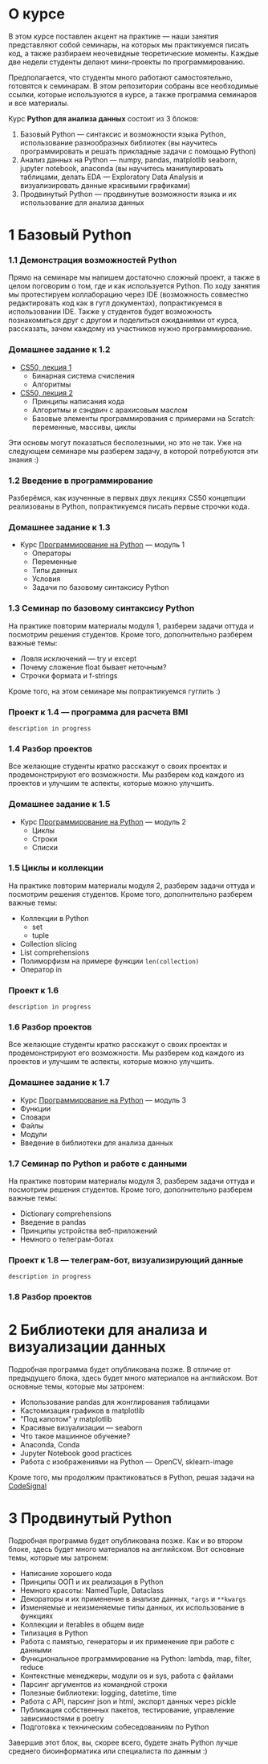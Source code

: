# О курсе

В этом курсе поставлен акцент на практике — наши занятия представляют собой семинары, на которых мы практикуемся писать код, а также разбираем неочевидные теоретические моменты. Каждые две недели студенты делают мини-проекты по программированию.

Предполагается, что студенты много работают самостоятельно, готовятся к семинарам. В этом репозитории собраны все необходимые ссылки, которые используются в курсе, а также программа семинаров и все материалы.

Курс **Python для анализа данных** состоит из 3 блоков:

1) Базовый Python — синтаксис и возможности языка Python, использование разнообразных библиотек (вы научитесь программировать и решать прикладные задачи с помощью Python)
2) Анализ данных на Python — numpy, pandas, matplotlib seaborn, jupyter notebook, anaconda (вы научитесь манипулировать таблицами, делать EDA — Exploratory Data Analysis и визуализировать данные красивыми графиками)
3) Продвинутый Python — продвинутые возможности языка и их использование для анализа данных

# 1 Базовый Python

### 1.1 Демонстрация возможностей Python

Прямо на семинаре мы напишем достаточно сложный проект, а также в целом поговорим о том, где и как используется Python. По ходу занятия мы протестируем коллаборацию через IDE (возможность совместно редактировать код как в гугл документах), попрактикуемся в использовании IDE. Также у студентов будет возможность познакомиться друг с другом и поделиться ожиданиями от курса, рассказать, зачем каждому из участников нужно программирование.

### Домашнее задание к 1.2

- [CS50, лекция 1](https://javarush.com/quests/lectures/questharvardcs50.level00.lecture02)
  - Бинарная система счисления
  - Алгоритмы
- [CS50, лекция 2](https://javarush.com/quests/lectures/questharvardcs50.level00.lecture05)
  - Принципы написания кода
  - Алгоритмы и сэндвич с арахисовым маслом
  - Базовые элементы программирования с примерами на Scratch: переменные, массивы, циклы

Эти основы могут показаться бесполезными, но это не так. Уже на следующем семинаре мы разберем задачу, в которой потребуются эти знания :)

### 1.2 Введение в программирование

Разберёмся, как изученные в первых двух лекциях CS50 концепции реализованы в Python, попрактикуемся писать первые строчки кода.

### Домашнее задание к 1.3

- Курс [Программирование на Python](https://stepik.org/course/67/syllabus) — модуль 1
  - Операторы
  - Переменные
  - Типы данных
  - Условия
  - Задачи по базовому синтаксису Python

### 1.3 Семинар по базовому синтаксису Python

На практике повторим материалы модуля 1, разберем задачи оттуда и посмотрим решения студентов. Кроме того, дополнительно разберем важные темы:

- Ловля исключений — try и except
- Почему сложение float бывает неточным?
- Строчки формата и f-strings

Кроме того, на этом семинаре мы попрактикуемся гуглить :)

### Проект к 1.4 — программа для расчета BMI

`description in progress`

### 1.4 Разбор проектов

Все желающие студенты кратко расскажут о своих проектах и продемонстрируют его возможности. Мы разберем код каждого из проектов и улучшим те аспекты, которые можно улучшить.

### Домашнее задание к 1.5

- Курс [Программирование на Python](https://stepik.org/course/67/syllabus) — модуль 2
  - Циклы
  - Строки
  - Списки

### 1.5 Циклы и коллекции

На практике повторим материалы модуля 2, разберем задачи оттуда и посмотрим решения студентов. Кроме того, дополнительно разберем важные темы:

- Коллекции в Python
  - set
  - tuple
- Collection slicing
- List comprehensions
- Полиморфизм на примере функции `len(collection)`
- Оператор in

### Проект к 1.6

`description in progress`

### 1.6 Разбор проектов

Все желающие студенты кратко расскажут о своих проектах и продемонстрируют его возможности. Мы разберем код каждого из проектов и улучшим те аспекты, которые можно улучшить.

### Домашнее задание к 1.7

- Курс [Программирование на Python](https://stepik.org/course/67/syllabus) — модуль 3
- Функции
- Словари
- Файлы
- Модули
- Введение в библиотеки для анализа данных

### 1.7 Семинар по Python и работе с данными

На практике повторим материалы модуля 3, разберем задачи оттуда и посмотрим решения студентов. Кроме того, дополнительно разберем важные темы:

- Dictionary comprehensions
- Введение в pandas
- Принципы устройства веб-приложений
- Немного о телеграм-ботах

### Проект к 1.8 — телеграм-бот, визуализирующий данные

`description in progress`

### 1.8 Разбор проектов

# 2 Библиотеки для анализа и визуализации данных

Подробная программа будет опубликована позже. В отличие от предыдущего блока, здесь будет много материалов на английском. Вот основные темы, которые мы затронем:

- Использование pandas для жонглирования таблицами
- Кастомизация графиков в matplotlib
- "Под капотом" у matplotlib
- Красивые визуализации — seaborn
- Что такое машинное обучение?
- Anaconda, Conda
- Jupyter Notebook good practices
- Работа с изображениями на Python — OpenCV, sklearn-image

Кроме того, мы продолжим практиковаться в Python, решая задачи на [CodeSignal](https://app.codesignal.com/arcade)

# 3 Продвинутый Python

Подробная программа будет опубликована позже. Как и во втором блоке, здесь будет много материалов на английском. Вот основные темы, которые мы затронем:

- Написание хорошего кода
- Принципы ООП и их реализация в Python
- Немного красоты: NamedTuple, Dataclass
- Декораторы и их применение в анализе данных, `*args` и `**kwargs`
- Изменяемые и неизменяемые типы данных, их использование в функциях
- Коллекции и iterables в общем виде
- Типизация в Python
- Работа с памятью, генераторы и их применение при работе с данными
- Функциональное программирование на Python: lambda, map, filter, reduce
- Контекстные менеджеры, модули os и sys, работа с файлами
- Парсинг аргументов из командной строки
- Полезные библиотеки: logging, datetime, time
- Работа с API, парсинг json и html, экспорт данных через pickle
- Публикация собственных пакетов, тестирование, управление зависимостями в poetry
- Подготовка к техническим собеседованиям по Python

Завершив этот блок, вы, скорее всего, будете знать Python лучше среднего биоинформатика или специалиста по данным :)
